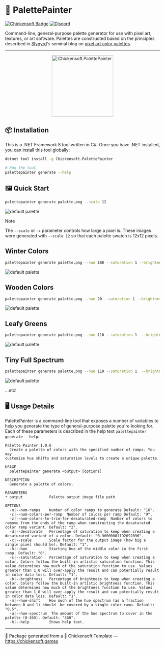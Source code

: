 # 🎨 PalettePainter

[![Chickensoft Badge][chickensoft-badge]][chickensoft-website] [![Discord][discord-badge]][discord]

Command-line, general-purpose palette generator for use with pixel art, textures, or art software. Palettes are constructed based on the principles described in [Slynyrd][slynyrd]'s seminal blog on [pixel art color palettes][palettes].

---

<p align="center">
<img alt="Chickensoft.PalettePainter" src="Chickensoft.PalettePainter/icon.png" width="200">
</p>

## 📦 Installation

This is a .NET Framework 8 tool written in C#. Once you have .NET installed, you can install this tool globally:

```sh
dotnet tool install -g Chickensoft.PalettePainter

# Run the tool
palettepainter generate --help
```

## 🖼️ Quick Start

```sh
palettepainter generate palette.png --scale 12
```

![default palette](doc_assets/default.png)

> [!NOTE]
The `--scale` or `-x` parameter controls how large a pixel is. These images were generated with `--scale 12` so that each palette swatch is 12x12 pixels.

## Winter Colors

```sh
palettepainter generate palette.png --hue 180 --saturation 1 --brightness 1 --num-ramps 8 --hue-shift 0.5 --hue-spectrum 100 --desaturate 0.3 --scale 12
```

![default palette](doc_assets/winter.png)

## Wooden Colors

```sh
palettepainter generate palette.png --hue 20 --saturation 1 --brightness 1 --num-ramps 4 --hue-shift 0.1 --hue-spectrum 15 --desaturate 0.6 --scale 12
```

![default palette](doc_assets/wooden.png)

## Leafy Greens

```sh
palettepainter generate palette.png --hue 110 --saturation 1  --brightness 1 --num-ramps 6 --hue-shift 0.5 --hue-spectrum 60  --desaturate 0.6 --scale 12
```

![default palette](doc_assets/leafy_greens.png)

## Tiny Full Spectrum

```sh
palettepainter generate palette.png --hue 110 --saturation 1  --brightness 1 --num-ramps 4 --num-colors-per-ramp 12 -z 8 --hue-shift 0.5 --hue-spectrum 360  --desaturate 0.3 --scale 12
```

![default palette](doc_assets/tiny_full_spectrum.png)

...etc!

## 🖥️ Usage Details

PalettePainter is a command-line tool that exposes a number of variables to help you generate the type of general-purpose palette you're looking for. Each of these parameters is described in the help text `palettepainter generate --help`:

```plaintext
Palette Painter 1.0.0
  Create a palette of colors with the specified number of ramps. You may
customize hue shifts and saturation levels to create a unique palette.

USAGE
  palettepainter generate <output> [options]

DESCRIPTION
  Generate a palette of colors.

PARAMETERS
* output            Palette output image file path 

OPTIONS
  -n|--num-ramps    Number of color ramps to generate Default: "16".
  -c|--num-colors-per-ramp  Number of colors per ramp Default: "9".
  -z|--num-colors-to-trim-for-desaturated-ramp  Number of colors to remove from the ends of the ramp when constructing the desaturated color ramp variant. Default: "2".
  -d|--desaturate   Percentage of saturation to keep when creating a desaturated variant of a color. Default: "0.30000001192092896".
  -x|--scale        Scale factor for the output image (how big a single pixel should be). Default: "1".
  -h|--hue          Starting hue of the middle color in the first ramp. Default: "0".
  -s|--saturation   Percentage of saturation to keep when creating a color. Colors follow the built-in artistic saturation function. This value determines how much of the saturation function to use. Values greater than 1.0 will over-apply the result and can potentially result in color data loss. Default: "1".
  -b|--brightness   Percentage of brightness to keep when creating a color. Colors follow the built-in artistic brightness function. This value determines how much of the brightness function to use. Values greater than 1.0 will over-apply the result and can potentially result in color data loss. Default: "1".
  -m|--hue-shift    How much of the hue spectrum (as a fraction between 0 and 1) should  be covered by a single color ramp. Default: "0.5".
  -u|--hue-spectrum  The amount of the hue spectrum to cover in the palette (0-360). Default: "360".
  -h|--help         Shows help text.
```

---

🐣 Package generated from a 🐤 Chickensoft Template — <https://chickensoft.games>

[chickensoft-badge]: https://raw.githubusercontent.com/chickensoft-games/chickensoft_site/main/static/img/badges/chickensoft_badge.svg
[chickensoft-website]: https://chickensoft.games
[discord-badge]: https://raw.githubusercontent.com/chickensoft-games/chickensoft_site/main/static/img/badges/discord_badge.svg
[discord]: https://discord.gg/gSjaPgMmYW

[slynyrd]: https://www.slynyrd.com/pixelblog-catalogue
[palettes]: https://www.slynyrd.com/blog/2018/1/10/pixelblog-1-color-palettes
